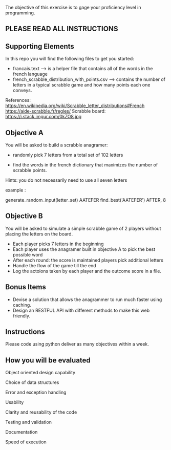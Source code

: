 
The objective of this exercise is to gage your proficiency level in programming.

PLEASE READ ALL INSTRUCTIONS
----------------------------

Supporting Elements  
-------------------

In this repo you will find the following files to get you started:

- francais.text --> is a helper file that contains all of the words in the french language
- french_scrabble_distribution_with_points.csv --> contains the number of letters in a typical scrabble game and how many points each one conveys.

References:
https://en.wikipedia.org/wiki/Scrabble_letter_distributions#French
https://aide-scrabble.fr/regles/
Scrabble board: https://i.stack.imgur.com/0kZO8.jpg

Objective A 
-----------------------------------
You will be asked to build a scrabble anagramer:

* randomly pick 7 letters from a total set of 102 letters

* find the words in the french dictionary that maximizes the number of scrabble points.

Hints: you do not necessarily need to use all seven letters

example :

generate_random_input(letter_set)
AATEFER
find_best('AATEFER')
AFTER, 8

Objective B 
--------------------------------------------
You will be asked to simulate a simple scrabble game of 2 players without placing the letters on the board.

* Each player picks 7 letters in the beginning
* Each player uses the anagramer built in objective A to pick the best possible word
* After each round:
  the score is maintained
  players pick additional letters
* Handle the flow of the game till the end
* Log the actoions taken by each player and the outcome score in a file. 

Bonus Items
--------------------------------------------
* Devise a solution that allows the anagrammer to run much faster using caching.
* Design an RESTFUL API with different methods to make this web friendly.


Instructions
------------
Please code using python
deliver as many objectives within a week. 


How you will be evaluated
-------------------------

Object oriented design capability

Choice of data structures

Error and exception handling

Usability 

Clarity and reusability of the code

Testing and validation

Documentation

Speed of execution
